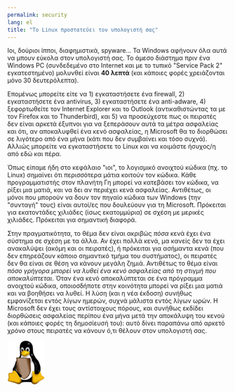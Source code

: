 ```yaml
---
permalink: security
lang: el
title: "Το Linux προστατεύει τον υπολογιστή σας"
---
```


Ιοι, δούριοι ίπποι, διαφημιστικά, spyware... Τα Windows αφήνουν όλα αυτά
να μπουν εύκολα στον υπολογιστή σας. Το άμεσο διάστημα πριν ένα Windows PC
(συνδεδεμένο στο Internet και με το τυπικό "Service Pack 2" εγκατεστημένο) μολυνθεί
είναι <b>40 λεπτά</b> (και κάποιες φορές χρειάζονται μόνο 30 δευτερόλεπτα).

Επομένως μπορείτε είτε να 1) εγκαταστήσετε ένα firewall, 2) εγκαταστήσετε ένα antivirus, 3) 
εγκαταστήσετε ένα anti-adware, 4) ξεφορτωθείτε τον Internet Explorer και το Outlook 
(αντικαθιστώντας τα με τον Firefox και το Thunderbird), και 5) να προσεύχεστε πως οι
πειρατές δεν είναι αρκετά έξυπνοι για να ξεπεράσουν αυτά τα μέτρα ασφαλείας και ότι,
αν αποκαλυφθεί ένα κενό ασφαλείας, η Microsoft θα το διορθώσει σε λιγότερο από ένα μήνα
(κάτι που δεν συμβαίνει και τόσο συχνά). Αλλιώς μπορείτε να εγκαταστήσετε το Linux 
και να κοιμάστε ήσυχος/η από εδώ και πέρα.

Όπως είπαμε ήδη στο κεφάλαιο "ιοι", το λογισμικό ανοιχτού κώδικα (πχ. 
το Linux) σημαίνει ότι περισσότερα μάτια κοιτούν τον κώδικα. Κάθε προγραμματιστής
στον πλανήτη Γη μπορεί να κατεβάσει τον κώδικα, να ρίξει μια ματιά, και να δει
αν περιέχει κενά ασφαλείας. Αντιθέτως, οι μόνοι που μπορούν να δουν τον πηγαίο κώδικα
των Windows (την "συνταγή" τους) είναι αυτοί/ες που δουλεύουν για τη Microsoft. 
Πρόκειται για εκατοντάδες χιλιάδες (ίσως εκατομμύρια) σε σχέση με μερικές χιλιάδες.
Πρόκειται για σημαντική διαφορά.

Στην πραγματικότητα, το θέμα δεν είναι ακριβώς <i>πόσα</i> κενά έχει ένα σύστημα 
σε σχέση με τα άλλα. Αν έχει πολλά κενά, μα κανείς δεν τα έχει ανακαλύψει (ακόμη 
και οι πειρατές), ή πρόκειται για ασήμαντα κενά (που δεν επηρεάζουν κάποιο σημαντικό
τμήμα του συστήματος), οι πειρατές δεν θα είναι σε θέση να κάνουν μεγάλη ζημιά.
Αντιθέτως το θέμα είναι <i>πόσο γρήγορα μπορεί να λυθεί ένα κενό ασφαλείας από τη
στιγμή που αποκαλύπτεται</i>. Όταν ένα κενό αποκαλύπτεται σε ένα πρόγραμμα ανοιχτού
κώδικα, οποιοσδήποτε στην κοινότητα μπορεί να ρίξει μια ματιά και να βοηθήσει να λυθεί.
Η λύση (και η νέα έκδοση) συνήθως εμφανίζεται εντός λίγων ημερών, συχνά μάλιστα εντός
λίγων ωρών. Η Microsoft δεν έχει τους αντίστοιχους πόρους, και συνήθως εκδίδει διορθώσεις
ασφαλείας περίπου ένα μήνα μετά την αποκάλυψη του κενού (και κάποιες φορές τη δημοσίευσή
του): αυτό δίνει παραπάνω από αρκετό χρόνο στους πειρατές να κάνουν ό,τι θέλουν στον
υπολογιστή σας.


<img src="/img/security_thumb.png" />




